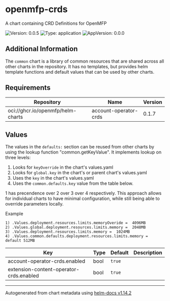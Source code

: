 # openmfp-crds

A chart containing CRD Definitions for OpenMFP

![Version: 0.0.5](https://img.shields.io/badge/Version-0.0.5-informational?style=flat-square) ![Type: application](https://img.shields.io/badge/Type-application-informational?style=flat-square) ![AppVersion: 0.0.0](https://img.shields.io/badge/AppVersion-0.0.0-informational?style=flat-square)

## Additional Information

The `common` chart is a library of common resources that are shared across all other charts in the repository. It has no templates, but provides helm template functions and default values that can be used by other charts.

## Requirements

| Repository | Name | Version |
|------------|------|---------|
| oci://ghcr.io/openmfp/helm-charts | account-operator-crds | 0.1.7 |

## Values

The values in the `defaults:` section can be reused from other charts by using the lookup function "common.getKeyValue". It implements lookup on three levels:

1. Looks for `keyOverride` in the chart's values.yaml
2. Looks for `global.key` in the chart's or parent chart's values.yaml
3. Uses the `key` in the chart's values.yaml
4. Uses the `common.defaults.key` value from the table below.

1 has precendence over 2 over 3 over 4 respectively. This approach allows for individual charts to have minimal configuration, while still being able to override parameters locally.

Example
```
1) .Values.deployment.resources.limits.memoryOveride =  4096MB
2) .Values.global.deployment.resources.limits.memory =  2048MB
3) .Values.deployment.resources.limits.memory =  1024MB
4) .Values.common.defaults.deployment.resources.limits.memory = default 512MB
```

| Key | Type | Default | Description |
|-----|------|---------|-------------|
| account-operator-crds.enabled | bool | `true` |  |
| extension-content-operator-crds.enabled | bool | `true` |  |

----------------------------------------------
Autogenerated from chart metadata using [helm-docs v1.14.2](https://github.com/norwoodj/helm-docs/releases/v1.14.2)

